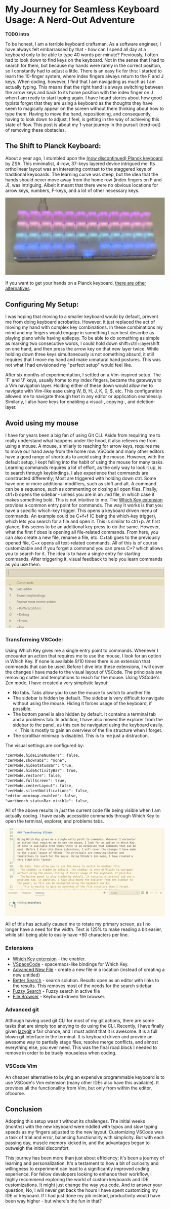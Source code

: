 # My Journey for Seamless Keyboard Usage: A Nerd-Out Adventure

**TODO intro**

To be honest, I am a terrible keyboard craftsman. As a software engineer, I have always felt embarrassed by that - how can I spend all day at a keyboard only to be able to type 40 words per minute? Previously, I often had to look down to find keys on the keyboard. Not in the sense that I had to search for them, but because my hands were rarely in the correct position, so I constantly had to adjust a little. There is an easy fix for this: I started to learn the 10-finger system, where index fingers always return to the F and J keys. When coding, however, I find that I am navigating as much as I am actually typing. This means that the right hand is always switching between the arrow keys and back to its home position with the index finger on J when I am ready to start typing again. I have heard stories about how good typists forget that they are using a keyboard as the thoughts they have seem to magically appear on the screen without them thinking about how to type them. Having to move the hand, repositioning, and consequently, having to look down to adjust, I feel, is getting in the way of achieving this state of flow. This post is about my 1-year journey in the pursuit (nerd-out) of removing these obstacles.

## The Shift to Planck Keyboard:

About a year ago, I stumbled upon the [(now discontinued) Planck keyboard](https://blog.zsa.io/2307-goodbye-planck-ez/) by ZSA. This minimalist, 4-row, 37-keys layered device intrigued me. Its ortholinear layout was an interesting contrast to the staggered keys of traditional keyboards. The learning curve was steep, but the idea that the hands should never move away from the home row (index fingers on F and J), was intriguing. Albeit it meant that there were no obvious locations for arrow keys, numbers, F-keys, and a lot of other necessary keys.

![Planck keyboard](planck.png)

If you want to get your hands on a Planck keyboard, [there are other alternatives](https://drop.com/buy/planck-mechanical-keyboard?defaultSelectionIds=976713).

## Configuring My Setup:

I was hoping that moving to a smaller keyboard would by default, prevent me from doing keyboard acrobatics. However, it just replaced the act of moving my hand with complex key combinations. In these combinations my mind and my fingers would engage in something I can best describe as playing piano while having epilepsy. To be able to do something as simple as marking two consecutive words, I could hold down shift+ctrl+layershift on one hand, and then press the arrow key on that new layer twice. While holding down three keys simultaneously is not something absurd, it still requires that I move my hand and make unnatural hand postures. This was not what I had envisioned my "perfect setup" would feel like.

After six months of experimentation, I settled on a Vim-inspired setup. The 'F' and 'J' keys, usually home to my index fingers, became the gateways to a Vim navigation layer. Holding either of these down would allow me to navigate with Vim-like ease using W, B, H, J, K, 0, $, etc. This configuration allowed me to navigate through text in any editor or application seamlessly. Similarly, I also have keys for enabling a visual-, copying-, and deletion-layer.

## Avoid using my mouse

I have for years been a big fan of using Git CLI. Aside from requiring me to really understand what happens under the hood, it also relieves me from using a mouse. A mouse, similarly to reaching for arrow keys, requires me to move our hand away from the home row. VSCode and many other editors have a good range of shortcuts to avoid using the mouse. However, with the default setup, I kept falling into the habit of using the mouse for many tasks. Learning commands requires a lot of effort, as the only way to look it up, is to search through keybindings. I also experience that commands are constructed differently; Most are triggered with holding down ctrl. Some have one or more additional modifiers, such as shift and alt. A command can be a sequence, such as commenting or closing all open files. Finally, ctrl+b opens the sidebar - unless you are in an .md file, in which case it makes something bold. This is not intuitive to me. The [Which Key extension](https://marketplace.visualstudio.com/items?itemName=VSpaceCode.whichkey) provides a common entry point for commands. The way it works is that you have a specific which-key trigger. This opens a keyboard driven menu of commands. An example could be C+f+f (C being the which-key trigger), which lets you search for a file and open it. This is similar to ctrl+p. At first glance, this seems to be an additional key press to do the same. However, what the first f does is opening all file-related commands. From here, you can also create a new file, rename a file, etc. C+tab goes to the previously opened file, C+x opens all text-related commands. All of this is of course customizable and if you forget a command you can press C+? which allows you to search for it. The idea is to have a single entry for starting commands. After triggering it, visual feedback to help you learn commands as you use them.
![Which Key](which-key.png)

### Transforming VSCode:

Using Which Key gives me a single entry point to commands. Whenever I encounter an action that requires me to use the mouse, I look for an option in Which Key. If none is available 9/10 times there is an extension that commands that can be used. Before I dive into these extensions, I will cover the changes I have made to the visual layout of VSCode. The principals are removing clutter and temptations to reach for the mouse. Using VSCode's Zen mode, I have created a very simplistic layout:

- No tabs. Tabs allow you to use the mouse to switch to another file.
- The sidebar is hidden by default. The sidebar is very difficult to navigate without using the mouse. Hiding it forces usage of the keyboard, if possible.
- The bottom panel is also hidden by default. It contains a terminal tab and a problems tab. In addition, I have also moved the explorer from the sidebar to the panel, as this can be navigated using the keyboard easily.
  - This is mostly to gain an overview of the file structure when I forget.
- The scrollbar minimap is disabled. This is to me just a distraction.

The visual settings are configured by:

```
"zenMode.hideLineNumbers": false,
"zenMode.showTabs": "none",
"zenMode.hideStatusBar": true,
"zenMode.hideActivityBar": true,
"zenMode.restore": false,
"zenMode.fullScreen": true,
"zenMode.centerLayout": false,
"zenMode.silentNotifications": false,
"editor.minimap.enabled": false,
"workbench.statusBar.visible": false,
```

All of the above results in _just_ the current code file being visible when I am actually coding. I have easily accessible commands through Which Key to open the terminal, explorer, and problems tabs.

![Zen Mode](zen.png)

All of this has actually caused me to rotate my primary screen, as I no longer have a need for the width. Text is 125% to make reading a bit easier, while still being able to easily have +80 characters per line.

### Extensions

- [Which Key extension](https://marketplace.visualstudio.com/items?itemName=VSpaceCode.whichkey) - the enabler.
- [VSpaceCode](https://marketplace.visualstudio.com/items?itemName=VSpaceCode.vspacecode) - spacemacs-like bindings for Which Key.
- [Advanced New File](https://marketplace.visualstudio.com/items?itemName=patbenatar.advanced-new-file) - create a new file in a location (instead of creating a new untitled)
- [Better Search](https://marketplace.visualstudio.com/items?itemName=travisthieman.better-search) - search solution. Results open as an editor with links to the results. This removes most of the needs for the search sidebar.
- [Fuzzy Search](https://marketplace.visualstudio.com/items?itemName=jacobdufault.fuzzy-search) - Fuzzy search in active file
- [File Browser](https://marketplace.visualstudio.com/items?itemName=bodil.file-browser) - Keyboard-driven file browser.

### Advanced git

Although having used git CLI for most of my git actions, there are some tasks that are simply too anoying to do using the CLI. Recently, I have finally given [lazygit](https://github.com/jesseduffield/lazygit) a fair chance, and I must admit that it is awesome. It is a full blown git interface in the terminal. It is keyboard driven and provide an awesome way to partially stage files, resolve merge conflicts, and almost everything else, you ever need. This was the final road block I needed to remove in order to be truely mouseless when coding.

### VSCode Vim

An cheaper alternative to buying an expensive programmable keyboard is to use VSCode's Vim extension (many other IDEs also have this available). It provides all the functionallity from Vim, but only from within the editor, ofcourse.

## Conclusion

Adopting this setup wasn't without its challenges. The initial weeks (months) with the new keyboard were riddled with typos and slow typing speeds as my fingers adjusted to the new layout. Customizing VSCode was a task of trial and error, balancing functionality with simplicity. But with each passing day, muscle memory kicked in, and the advantages began to outweigh the initial discomfort.

This journey has been more than just about efficiency; it's been a journey of learning and personalization. It's a testament to how a bit of curiosity and willingness to experiment can lead to a significantly improved coding experience. For fellow developers looking to enhance their workflow, I highly recommend exploring the world of custom keyboards and IDE customizations. It might just change the way you code. And to answer your question; No, I will never get back the hours I have spent customizing my IDE or keyboard. If I had just done my job instead, productivity would have been way higher - but where's the fun in that?
